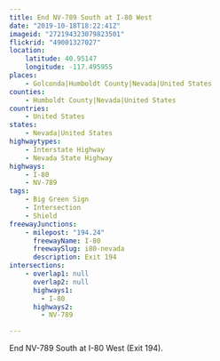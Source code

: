 ```yaml
---
title: End NV-789 South at I-80 West
date: "2019-10-18T18:22:41Z"
imageid: "272194323079823501"
flickrid: "49001327027"
location:
    latitude: 40.95147
    longitude: -117.495955
places:
    - Golconda|Humboldt County|Nevada|United States
counties:
    - Humboldt County|Nevada|United States
countries:
    - United States
states:
    - Nevada|United States
highwaytypes:
    - Interstate Highway
    - Nevada State Highway
highways:
    - I-80
    - NV-789
tags:
    - Big Green Sign
    - Intersection
    - Shield
freewayJunctions:
    - milepost: "194.24"
      freewayName: I-80
      freewaySlug: i80-nevada
      description: Exit 194
intersections:
    - overlap1: null
      overlap2: null
      highways1:
        - I-80
      highways2:
        - NV-789

---
```

End NV-789 South at I-80 West (Exit 194).
